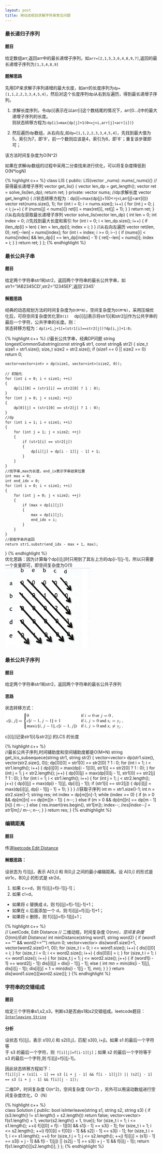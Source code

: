 ```yaml
---
layout: post
title: 用动态规划求解字符串常见问题
---
```

### 最长递归子序列  

#### 题目  
给定数组arr,返回arr中的最长递增子序列，如`arr=[2,1,5,3,6,4,8,9,7]`,返回的最长递增子序列为`[1,3,4,8,9]`  

#### 题解思路  
先用DP来求解子序列递增的最大长度，如arr的长度序列为`dp=[1,1,2,2,3,3,4,5,4]`，然后对这个长度序列dp从右到左遍历，得到最长递增子序列。  

1. 求解长度序列，令dp[i]表示在以arr[i]这个数结尾的情况下，arr[0...i]中的最大递增子序列的长度。  
则状态转移方程为:`dp[i]=max{dp[j]+1(0<=j<i,arr[j]<arr[i])}`  

2. 然后遍历dp数组，从右向左,如`dp=[1,1,2,2,3,3,4,5,4]`，先找到最大值为5，索引为7，即'9'，前一个数则应该是4，索引为6，即'8'；重复该步骤即可；  

该方法时间复杂度为O(N^2)  

如果在求解dp数组的过程中采用二分查找来进行优化，可以将复杂度降低到O(N*logN)  

{% highlight c++ %}
class LIS
    {
    public:
        LIS(vector<int> _nums) :nums(_nums){}
        //获得最长递增子序列
        vector<int> get_lis()
        {
            vector<int> len_dp = get_length();
            vector<int> ret = solve_lis(len_dp);
            return ret;
        }
    private:
        vector<int> nums;
        //dp求解长度
        vector<int> get_length()
        {
            //状态转移方程为：dp[i]=max{dp[j]+1(0<=j<i,arr[j]<arr[i])}
            vector<int> ret(nums.size(), 1);
            for (int i = 0; i < nums.size(); i++)
            {
                for (int j = 0; j < i; j++)
                {
                    if (nums[j] < nums[i])
                        ret[i] = max(ret[i], ret[j] + 1);
                }
            }
            return ret;
        }
        //从右向左获取最长递增子序列
        vector<int> solve_lis(vector<int> len_dp)
        {
            int len = 0;
            int index = 0;
            //先找到最大长度和索引
            for (int i = 0; i < len_dp.size(); i++)
            {
                if (len_dp[i] > len)
                {
                    len = len_dp[i];
                    index = i;
                }
            }
            //从右向左遍历
            vector<int> ret(len, 0);
            ret[--len] = nums[index];
            for (int i = index; i >= 0; i--)
            {
                if (nums[i] < nums[index] && len_dp[i] == len_dp[index] - 1)
                {
                    ret[--len] = nums[i];
                    index = i;
                }
            }
            return ret;
        }
    };
{% endhighlight %}

### 最长公共子串  

#### 题目  

给定两个字符串str1和str2，返回两个字符串的最长公共字串，如str1='1AB2345CD',str2='12345EF',返回'2345'  

#### 解题思路  

经典的动态规划方法的时间复杂度为`O(M*N)`，空间复杂度为`O(M*N)`，采用压缩优化后，可将空间复杂度优化至`O(1)  `
dp[i][j]表示将str1[i]和str2[j]作为公共字串的最后一个字符，公共字串的长度。则：  
状态转移方程为：`dp[i+1,j+1]=(str1[i]==str2[j])?dp[i,j]+1:0;`

{% highlight c++ %}
//最长公共字串，经典DP问题
string longestCommonSubstring(const string& str1, const string& str2)
{
    size_t size1 = str1.size();
    size_t size2 = str2.size();
    if (size1 == 0 || size2 == 0) return 0;

    vector<vector<int> > dp(size1, vector<int>(size2, 0));

    // 初始化
    for (int i = 0; i < size1; ++i)
    {
        dp[i][0] = (str1[i] == str2[0] ? 1 : 0);
    }
    for (int j = 0; j < size2; ++j)
    {
        dp[0][j] = (str1[0] == str2[j] ? 1 : 0);
    }
    //dp
    for (int i = 1; i < size1; ++i)
    {
        for (int j = 1; j < size2; ++j)
        {
            if (str1[i] == str2[j])
            {
                dp[i][j] = dp[i - 1][j - 1] + 1;
            }
        }
    }
    //找字串,max为长度，end_ix表示字串结束位置
    int max = 0;
    int end_idx = 0;
    for (int i = 0; i < size1; ++i)
    {
        for (int j = 0; j < size2; ++j)
        {
            if (max < dp[i][j])
            {
                max = dp[i][j];
                end_idx = i;
            }
        }
    }
    //获取字串并返回
    return str1.substr(end_idx - max + 1, max);
}
{% endhighlight %}  
优化思路：因为计算每个dp[i][j]时只用到了其左上方的dp[i-1][j-1]，所以只需要一个变量即可，即空间复杂度为O(1)    
![Alt text](../images/lcs_substring.png)  

### 最长公共子序列  

#### 题目  
给定两个字符串str1和str2，返回两个字符串的最长公共子序列  

#### 思路  
状态转移方式：  
![Alt text](../images/lcs_sequence.png)  
c[i][j]记录str1[i]与str2[j] 的LCS 的长度  

{% highlight c++ %}  
//最长公共子序列,时间辅助度和空间辅助度都是O(M*N)
string get_lcs_subsequece(string str1, string str2)
{
    vector<vector<int>> dp(str1.size(), vector<int>(str2.size(), 0));
    dp[0][0] = str1[0] == str2[0] ? 1 : 0;
    for (int i = 1; i < str1.length(); i++)
    {
        dp[i][0] = max(dp[i - 1][0], str1[i] == str2[0] ? 1 : 0);
    }
    for (int j = 1; j < str2.length(); j++)
    {
        dp[0][j] = max(dp[0][j - 1], str1[0] == str2[j] ? 1 : 0);
    }
    for (int i = 1; i < str1.length(); i++)
    {
        for (int j = 1; j < str2.length(); j++)
        {
            dp[i][j] = max(dp[i - 1][j], dp[i][j - 1]);
            if (str1[i] == str2[j])
            {
                dp[i][j] = max(dp[i][j], dp[i - 1][j - 1] + 1);
            }
        }
    }
    //获取子序列
    int m = str1.size()-1;
    int n = str2.size()-1;
    string res;
    int index = dp[m][n]-1;
    while (index >= 0)
    {
        if (n > 0 && dp[m][n] == dp[m][n - 1])
        {
            n--;
        }
        else if (m > 0 && dp[m][n] == dp[m - 1][n])
        {
            m--;
        }
        else
        {
            res.insert(res.begin(), str1[m]);
            index--;
            /*res[index--] = str1[m];*/
            m--;
            n--;
        }
    }
    return res;
}
{% endhighlight %}  

### 编辑距离  

#### 题目  

传送[leetcode Edit Distance](https://leetcode.com/problems/edit-distance/)  

#### 解题思路：  
设状态为 f[i][j]，表示 A[0,i] 和 B[0,j] 之间的最小编辑距离。设 A[0,i] 的形式是 str1c，B[0,j] 的形式是 str2d，  
1. 如果 c==d，则 f[i][j]=f[i-1][j-1]；  
2. 如果 c!=d，  

- 如果将 c 替换成 d，则 f[i][j]=f[i-1][j-1]+1；
- 如果在 c 后面添加一个 d，则 f[i][j]=f[i][j-1]+1；
- 如果将 c 删除，则 f[i][j]=f[i-1][j]+1；  

{% highlight c++ %}  
// LeetCode, Edit Distance
// 二维动规，时间复杂度 O(n*m)，空间复杂度 O(n*m)/*Edit Distance*/
int minDistance(string word1, string word2)
{
    if (word1 == "" && word2=="") return 0;
    vector<vector<int>> dis(word1.size()+1, vector<int>(word2.size()+1, 0));
    for (size_t i = 0; i <= word1.size(); i++)
    {
        dis[i][0] = i;
    }
    for (size_t i = 0; i <= word2.size(); i++)
    {
        dis[0][i] = i;
    }
    for (size_t i = 1; i <= word1.size(); i++)
    {
        for (size_t j = 1; j <= word2.size(); j++)
        {
            if (word1[i - 1] == word2[j - 1])
                dis[i][j] = dis[i - 1][j - 1];
            else
            {
                int mn = min(dis[i - 1][j], dis[i][j - 1]);
                dis[i][j] = 1 + min(dis[i - 1][j - 1], mn);
            }
        }
    }
    return dis[word1.size()][word2.size()];
}
{% endhighlight %}  

### 字符串的交错组成  

#### 题目  
给定三个字符串s1,s2,s3，判断s3是否由s1和s2交错组成。leetcode题目：[`Interleaving String`](https://leetcode.com/problems/interleaving-string/)

#### 分析  
设状态 f[i][j]，表示 s1[0,i] 和 s2[0,j]，匹配 s3[0, i+j]。如果 s1 的最后一个字符等  
于 s3 的最后一个字符，则` f[i][j]=f[i-1][j]`；如果 s2 的最后一个字符等于 s3 的最后一个字符,则 f[i][j]=f[i][j-1]。

因此状态转移方程如下：  
`f[i][j] = (s1[i - 1] == s3 [i + j - 1] && f[i - 1][j]) || (s2[j - 1] == s3 [i + j - 1] && f[i][j - 1]);`  

二维DP，时间复杂度 O(n^2)，空间复杂度 O(n^2) ，另外可以用滚动数组进行空间复杂度优化，O（N）  

{% highlight c++ %}  
class Solution
{
public:
    bool isInterleave(string s1, string s2, string s3)
    {
        if (s3.length() != s1.length() + s2.length())
            return false;
        vector<vector<bool>> f(s1.length() + 1,
                               vector<bool>(s2.length() + 1, true));
        for (size_t i = 1; i <= s1.length(); ++i)
            f[i][0] = f[i - 1][0] && s1[i - 1] == s3[i - 1];
        for (size_t i = 1; i <= s2.length(); ++i)
            f[0][i] = f[0][i - 1] && s2[i - 1] == s3[i - 1];
        for (size_t i = 1; i <= s1.length(); ++i)
            for (size_t j = 1; j <= s2.length(); ++j)
                f[i][j] = (s1[i - 1] == s3[i + j - 1] && f[i - 1][j])
                          || (s2[j - 1] == s3[i + j - 1] && f[i][j - 1]);
        return f[s1.length()][s2.length()];
    }
};
{% endhighlight %}  